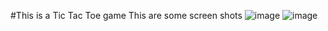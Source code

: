 #This is a Tic Tac Toe game
This are some screen shots
![image](https://github.com/sourav8927/Tic-Tac-Toe-javaScript/assets/98399593/1f474fc9-a202-416b-af91-7900da615578)
![image](https://github.com/sourav8927/Tic-Tac-Toe-javaScript/assets/98399593/43850532-2420-47f3-aec4-a249d7c3f713)
